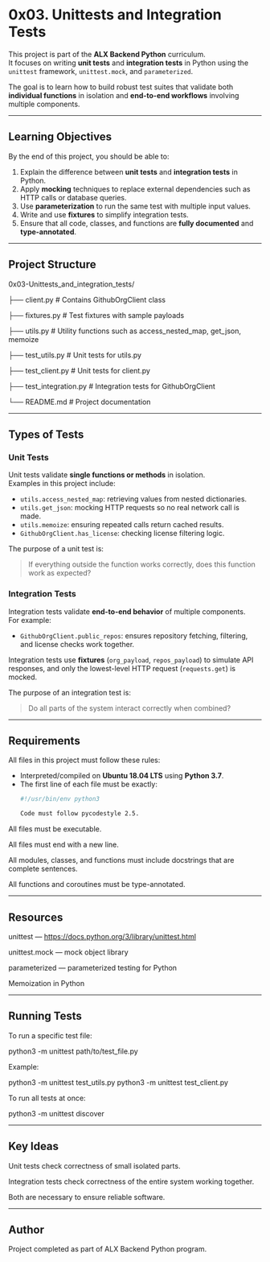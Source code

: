 # 0x03. Unittests and Integration Tests

This project is part of the **ALX Backend Python** curriculum.  
It focuses on writing **unit tests** and **integration tests** in Python using the `unittest` framework, `unittest.mock`, and `parameterized`.  

The goal is to learn how to build robust test suites that validate both **individual functions** in isolation and **end-to-end workflows** involving multiple components.

---

## Learning Objectives

By the end of this project, you should be able to:

1. Explain the difference between **unit tests** and **integration tests** in Python.  
2. Apply **mocking** techniques to replace external dependencies such as HTTP calls or database queries.  
3. Use **parameterization** to run the same test with multiple input values.  
4. Write and use **fixtures** to simplify integration tests.  
5. Ensure that all code, classes, and functions are **fully documented** and **type-annotated**.  

---

## Project Structure

0x03-Unittests_and_integration_tests/

├── client.py                    # Contains GithubOrgClient class 

├── fixtures.py                  # Test fixtures with sample payloads 

├── utils.py                     # Utility functions such as access_nested_map, get_json, memoize

├── test_utils.py                # Unit tests for utils.py

├── test_client.py               # Unit tests for client.py

├── test_integration.py          # Integration tests for GithubOrgClient

└── README.md                    # Project documentation

---

## Types of Tests

### Unit Tests
Unit tests validate **single functions or methods** in isolation.  
Examples in this project include:
- `utils.access_nested_map`: retrieving values from nested dictionaries.  
- `utils.get_json`: mocking HTTP requests so no real network call is made.  
- `utils.memoize`: ensuring repeated calls return cached results.  
- `GithubOrgClient.has_license`: checking license filtering logic.  

The purpose of a unit test is:  
> If everything outside the function works correctly, does this function work as expected?

### Integration Tests
Integration tests validate **end-to-end behavior** of multiple components.  
For example:
- `GithubOrgClient.public_repos`: ensures repository fetching, filtering, and license checks work together.  

Integration tests use **fixtures** (`org_payload`, `repos_payload`) to simulate API responses, and only the lowest-level HTTP request (`requests.get`) is mocked.  

The purpose of an integration test is:  
> Do all parts of the system interact correctly when combined?

---

## Requirements

All files in this project must follow these rules:

- Interpreted/compiled on **Ubuntu 18.04 LTS** using **Python 3.7**.  
- The first line of each file must be exactly:  
  ```bash
  #!/usr/bin/env python3

  Code must follow pycodestyle 2.5.

All files must be executable.

All files must end with a new line.

All modules, classes, and functions must include docstrings that are complete sentences.

All functions and coroutines must be type-annotated.
  
---

## Resources

unittest — https://docs.python.org/3/library/unittest.html

unittest.mock — mock object library

parameterized — parameterized testing for Python

Memoization in Python

---

## Running Tests

To run a specific test file:

python3 -m unittest path/to/test_file.py


Example:

python3 -m unittest test_utils.py
python3 -m unittest test_client.py


To run all tests at once:

python3 -m unittest discover

---

## Key Ideas

Unit tests check correctness of small isolated parts.

Integration tests check correctness of the entire system working together.

Both are necessary to ensure reliable software.

---

## Author

Project completed as part of ALX Backend Python program.

